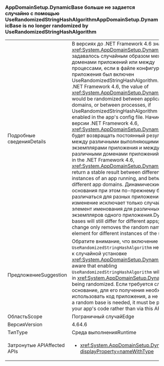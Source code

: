 ### <a name="appdomainsetupdynamicbase-is-no-longer-randomized-by-userandomizedstringhashalgorithm"></a><span data-ttu-id="8c13c-101">AppDomainSetup.DynamicBase больше не задается случайно с помощью UseRandomizedStringHashAlgorithm</span><span class="sxs-lookup"><span data-stu-id="8c13c-101">AppDomainSetup.DynamicBase is no longer randomized by UseRandomizedStringHashAlgorithm</span></span>

|   |   |
|---|---|
|<span data-ttu-id="8c13c-102">Подробные сведения</span><span class="sxs-lookup"><span data-stu-id="8c13c-102">Details</span></span>|<span data-ttu-id="8c13c-103">В версиях до .NET Framework 4.6 значение <xref:System.AppDomainSetup.DynamicBase> задавалось случайным образом между доменами приложений или между процессами, если в файле конфигурации приложения был включен UseRandomizedStringHashAlgorithm.</span><span class="sxs-lookup"><span data-stu-id="8c13c-103">Prior to the .NET Framework 4.6, the value of <xref:System.AppDomainSetup.DynamicBase> would be randomized between application domains, or between processes, if UseRandomizedStringHashAlgorithm was enabled in the app's config file.</span></span> <span data-ttu-id="8c13c-104">Начиная с версии .NET Framework 4.6, <xref:System.AppDomainSetup.DynamicBase> будет возвращать постоянный результат между различными выполняющимися экземплярами приложения и между различными доменами приложений.</span><span class="sxs-lookup"><span data-stu-id="8c13c-104">Beginning in the .NET Framework 4.6, <xref:System.AppDomainSetup.DynamicBase> will return a stable result between different instances of an app running, and between different app domains.</span></span> <span data-ttu-id="8c13c-105">Динамические основания при этом по-прежнему будут различаться для разных приложений. Это изменение исключает только случайный элемент именования для различных экземпляров одного приложения.</span><span class="sxs-lookup"><span data-stu-id="8c13c-105">Dynamic bases will still differ for different apps; this change only removes the random naming element for different instances of the same app.</span></span>|
|<span data-ttu-id="8c13c-106">Предложение</span><span class="sxs-lookup"><span data-stu-id="8c13c-106">Suggestion</span></span>|<span data-ttu-id="8c13c-107">Обратите внимание, что включение <code>UseRandomizedStringHashAlgorithm</code> не приведет к случайной установке <xref:System.AppDomainSetup.DynamicBase>.</span><span class="sxs-lookup"><span data-stu-id="8c13c-107">Be aware that enabling <code>UseRandomizedStringHashAlgorithm</code> will not result in <xref:System.AppDomainSetup.DynamicBase> being randomized.</span></span> <span data-ttu-id="8c13c-108">Если требуется случайное основание, для его получения необходимо использовать код приложения, а не этот API.</span><span class="sxs-lookup"><span data-stu-id="8c13c-108">If a random base is needed, it must be produced in your app's code rather than via this API.</span></span>|
|<span data-ttu-id="8c13c-109">Область</span><span class="sxs-lookup"><span data-stu-id="8c13c-109">Scope</span></span>|<span data-ttu-id="8c13c-110">Пограничный случай</span><span class="sxs-lookup"><span data-stu-id="8c13c-110">Edge</span></span>|
|<span data-ttu-id="8c13c-111">Версия</span><span class="sxs-lookup"><span data-stu-id="8c13c-111">Version</span></span>|<span data-ttu-id="8c13c-112">4.6</span><span class="sxs-lookup"><span data-stu-id="8c13c-112">4.6</span></span>|
|<span data-ttu-id="8c13c-113">Тип</span><span class="sxs-lookup"><span data-stu-id="8c13c-113">Type</span></span>|<span data-ttu-id="8c13c-114">Среда выполнения</span><span class="sxs-lookup"><span data-stu-id="8c13c-114">Runtime</span></span>|
|<span data-ttu-id="8c13c-115">Затронутые API</span><span class="sxs-lookup"><span data-stu-id="8c13c-115">Affected APIs</span></span>|<ul><li><xref:System.AppDomainSetup.DynamicBase?displayProperty=nameWithType></li></ul>|

